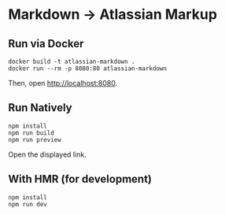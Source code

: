 # Markdown &rarr; Atlassian Markup

## Run via Docker

    docker build -t atlassian-markdown .
    docker run --rm -p 8080:80 atlassian-markdown

Then, open <http://localhost:8080>.

## Run Natively

    npm install
    npm run build
    npm run preview

Open the displayed link.

## With HMR (for development)

    npm install
    npm run dev
